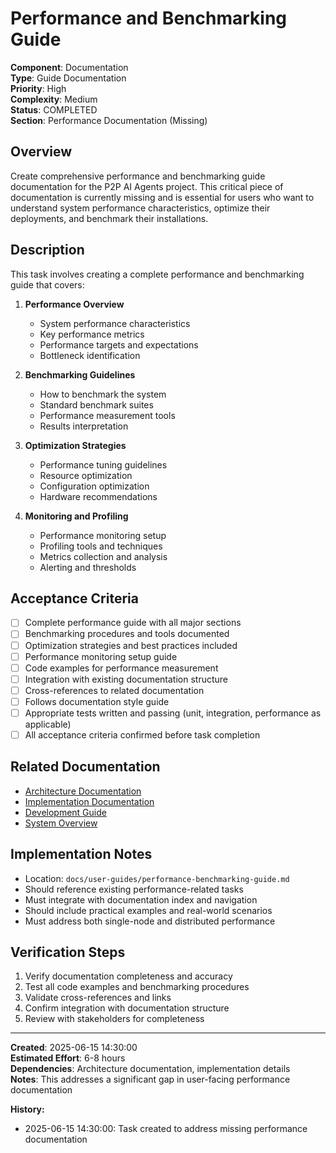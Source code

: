 # Performance and Benchmarking Guide

**Component**: Documentation  
**Type**: Guide Documentation  
**Priority**: High  
**Complexity**: Medium  
**Status**: COMPLETED  
**Section**: Performance Documentation (Missing)  

## Overview

Create comprehensive performance and benchmarking guide documentation for the P2P AI Agents project. This critical piece of documentation is currently missing and is essential for users who want to understand system performance characteristics, optimize their deployments, and benchmark their installations.

## Description

This task involves creating a complete performance and benchmarking guide that covers:

1. **Performance Overview**
   - System performance characteristics
   - Key performance metrics
   - Performance targets and expectations
   - Bottleneck identification

2. **Benchmarking Guidelines**
   - How to benchmark the system
   - Standard benchmark suites
   - Performance measurement tools
   - Results interpretation

3. **Optimization Strategies**
   - Performance tuning guidelines
   - Resource optimization
   - Configuration optimization
   - Hardware recommendations

4. **Monitoring and Profiling**
   - Performance monitoring setup
   - Profiling tools and techniques
   - Metrics collection and analysis
   - Alerting and thresholds

## Acceptance Criteria

- [ ] Complete performance guide with all major sections
- [ ] Benchmarking procedures and tools documented
- [ ] Optimization strategies and best practices included
- [ ] Performance monitoring setup guide
- [ ] Code examples for performance measurement
- [ ] Integration with existing documentation structure
- [ ] Cross-references to related documentation
- [ ] Follows documentation style guide
- [ ] Appropriate tests written and passing (unit, integration, performance as applicable)
- [ ] All acceptance criteria confirmed before task completion

## Related Documentation

- [Architecture Documentation](../docs/architecture/)
- [Implementation Documentation](../docs/implementation/)
- [Development Guide](../docs/development/README.md)
- [System Overview](../docs/architecture/system-overview.md)

## Implementation Notes

- Location: `docs/user-guides/performance-benchmarking-guide.md`
- Should reference existing performance-related tasks
- Must integrate with documentation index and navigation
- Should include practical examples and real-world scenarios
- Must address both single-node and distributed performance

## Verification Steps

1. Verify documentation completeness and accuracy
2. Test all code examples and benchmarking procedures
3. Validate cross-references and links
4. Confirm integration with documentation structure
5. Review with stakeholders for completeness

---

**Created**: 2025-06-15 14:30:00  
**Estimated Effort**: 6-8 hours  
**Dependencies**: Architecture documentation, implementation details  
**Notes**: This addresses a significant gap in user-facing performance documentation

**History:**
- 2025-06-15 14:30:00: Task created to address missing performance documentation
